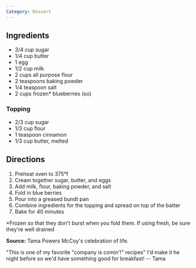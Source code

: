 ```yaml
---
Category: Dessert
---
```


## Ingredients

 - 3/4 cup sugar
 - 1/4 cup butter
 - 1 egg
 - 1/2 cup milk
 - 2 cups all purpose flour
 - 2 teaspoons baking powder
 - 1/4 teaspoon salt
 - 2 cups frozen* blueberries (so)

### Topping
 - 2/3 cup sugar
 - 1/3 cup flour
 - 1 teaspoon cinnamon
 - 1/3 cup butter, melted

## Directions
1. Preheat oven to 375&deg;f
2. Cream together sugar, butter, and eggs
3. Add milk, flour, baking powder, and salt
4. Fold in blue berries
5. Pour into a greased bundt pan
5. Combine ingredients for the topping and spread on top of the batter
4. Bake for 40 minutes

*Frozen so that they don't burst when you fold them. If using fresh, be sure they're well drained

**Source:** Tama Powers McCoy's celebration of life.

"This is one of my favorite "company is comin'!" recipes" I'd make it he night before so we'd have something good for breakfast! -- Tama